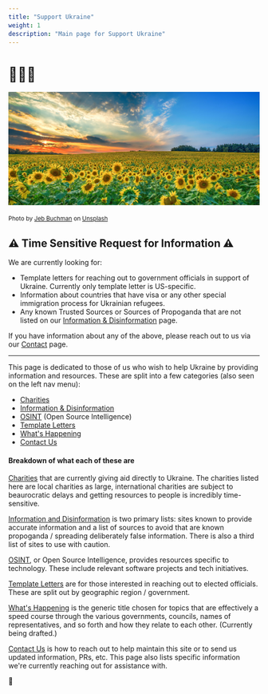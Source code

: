 ```yaml
---
title: "Support Ukraine"
weight: 1
description: "Main page for Support Ukraine"
---
```


# 🌻💙💛

![photograph of field of sunflowers and sky split between clear blue and sunset red](images/jeb-buchman-NjrjrdJE8As-unsplash.jpeg)

<small>Photo by [Jeb Buchman](https://unsplash.com/@jebbuchman?utm_source=unsplash&utm_medium=referral&utm_content=creditCopyText) on [Unsplash](https://unsplash.com/s/photos/blue-sky--sunflower-field?utm_source=unsplash&utm_medium=referral&utm_content=creditCopyText)</small>

## ⚠️  Time Sensitive Request for Information ⚠️

We are currently looking for:
* Template letters for reaching out to government officials in
support of Ukraine. Currently only template letter is
US-specific.
* Information about countries that have visa or any other special
immigration process for Ukrainian refugees.
* Any known Trusted Sources or Sources of Propoganda that are not
listed on our [Information & Disinformation](information) page.

If you have information about any of the above, please reach out
to us via our [Contact](contact) page.

---

This page is dedicated to those of us who wish to help
Ukraine by providing information and resources. These are
split into a few categories (also seen on the left nav menu):

* [Charities](charities)
* [Information & Disinformation](information)
* [OSINT](osint) (Open Source Intelligence)
* [Template Letters](templates)
* [What's Happening](whats-happening)
* [Contact Us](contact)

#### Breakdown of what each of these are

[Charities](charities) that are currently giving aid directly to
Ukraine. The charities listed here are local charities as large,
international charities are subject to beaurocratic delays and
getting resources to people is incredibly time-sensitive.

[Information and Disinformation](information) is two primary lists:
sites known to provide accurate information and a list of sources to
avoid that are known propoganda / spreading deliberately false
information. There is also a third list of sites to use with caution.

[OSINT](osint), or Open Source Intelligence, provides resources
specific to technology. These include relevant software projects
and tech initiatives.

[Template Letters](templates) are for those interested in reaching out
to elected officials. These are split out by geographic region / 
government.

[What's Happening](whats-happening) is the generic title chosen for
topics that are effectively a speed course through the various
governments, councils, names of representatives, and so forth and
how they relate to each other. (Currently being drafted.)

[Contact Us](contact) is how to reach out to help maintain this
site or to send us updated information, PRs, etc. This page also
lists specific information we're currently reaching out for
assistance with.

🌻
